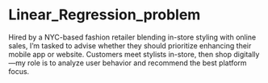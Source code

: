 # Linear_Regression_problem
Hired by a NYC-based fashion retailer blending in-store styling with online sales, I’m tasked to advise whether they should prioritize enhancing their mobile app or website. Customers meet stylists in-store, then shop digitally—my role is to analyze user behavior and recommend the best platform focus.
